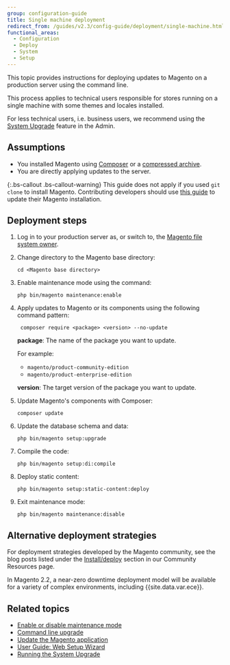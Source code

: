 ```yaml
---
group: configuration-guide
title: Single machine deployment
redirect_from: /guides/v2.3/config-guide/deployment/single-machine.html
functional_areas:
  - Configuration
  - Deploy
  - System
  - Setup
---
```


This topic provides instructions for deploying updates to Magento on a production server using the command line.

This process applies to technical users responsible for stores running on a single machine with some themes and locales installed.

For less technical users, i.e. business users, we recommend using the [System Upgrade][9] feature in the Admin.

## Assumptions

* You installed Magento using [Composer][8] or a [compressed archive][7].
* You are directly applying updates to the server.

{:.bs-callout .bs-callout-warning}
This guide does not apply if you used `git clone` to install Magento.
Contributing developers should use [this guide][6] to update their Magento installation.

## Deployment steps

1. Log in to your production server as, or switch to, the [Magento file system owner][10].

2. Change directory to the Magento base directory:

   ```
   cd <Magento base directory>
   ```

3. Enable maintenance mode using the command:

   ```
   php bin/magento maintenance:enable
   ```

4. Apply updates to Magento or its components using the following command pattern:

   ```
    composer require <package> <version> --no-update
   ```

   **package**: The name of the package you want to update.

   For example:

   * `magento/product-community-edition`
   * `magento/product-enterprise-edition`

   **version**: The target version of the package you want to update.

5. Update Magento's components with Composer:

   ```
   composer update
   ```

6. Update the database schema and data:

   ```
   php bin/magento setup:upgrade
   ```

7. Compile the code:

   ```
   php bin/magento setup:di:compile
   ```

8. Deploy static content:

   ```
   php bin/magento setup:static-content:deploy
   ```

9. Exit maintenance mode:

   ```
   php bin/magento maintenance:disable
   ```

## Alternative deployment strategies

For deployment strategies developed by the Magento community, see the blog posts listed under the [Install/deploy][11] section in our Community Resources page.

In Magento 2.2, a near-zero downtime deployment model will be available for a variety of complex environments, including {{site.data.var.ece}}.

## Related topics

* [Enable or disable maintenance mode][4]
* [Command line upgrade][1]
* [Update the Magento application][2]
* [User Guide: Web Setup Wizard][3]
* [Running the System Upgrade][9]

[0]: {{page.baseurl}}/

[1]: {{page.baseurl}}/system-update-upgrade/cli.html

[2]: {{page.baseurl}}/install/methods/git/update.html

[3]: http://docs.magento.com/m2/ce/user_guide/system/web-setup-wizard.html

[4]: {{page.baseurl}}/install/command-line/maintenance-mode.html

[5]: {{page.baseurl}}/configure/application-initialization/magento-modes.html#production-mode

[6]: {{page.baseurl}}/install/methods/git.html

[7]: {{page.baseurl}}/install/methods/archive.html

[8]: {{page.baseurl}}/install-gde/composer.html

[9]: {{page.baseurl}}/system-update-upgrade/product/start.html

[10]: {{page.baseurl}}/install/getting-started/file-system-ownership-permissions.html#magento-file-system-owner

[11]: {{site.baseurl}}/community/resources/#installdeploy

